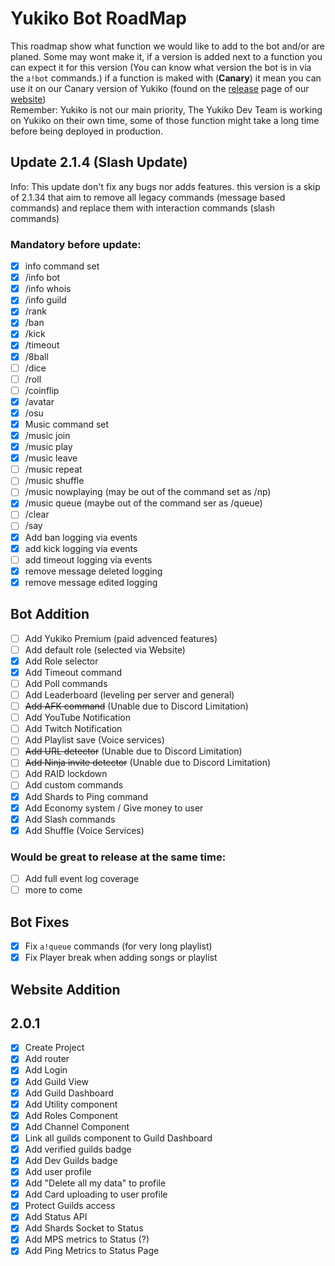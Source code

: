 # Yukiko Bot RoadMap
This roadmap show what function we would like to add to the bot and/or are planed. Some may wont make it, if a version is added next to a function you can expect it for this version (You can know what version the bot is in via the `a!bot` commands.) if a function is maked with (**Canary**) it mean you can use it on our Canary version of Yukiko (found on the [release](https://yukiko.app/release) page of our [website](https://Yukiko.app))  
Remember: Yukiko is not our main priority, The Yukiko Dev Team is working on Yukiko on their own time, some of those function might take a long time before being deployed in production.

## Update 2.1.4 (Slash Update)
Info: This update don't fix any bugs nor adds features. this version is a skip of 2.1.34 that aim to remove all legacy commands (message based commands) and replace them with interaction commands (slash commands)

### Mandatory before update:
- [x] info command set
- [x] /info bot
- [x] /info whois
- [x] /info guild
- [x] /rank
- [x] /ban
- [x] /kick
- [x] /timeout
- [x] /8ball
- [ ] /dice
- [ ] /roll
- [ ] /coinflip
- [x] /avatar
- [x] /osu
- [x] Music command set
- [x] /music join
- [x] /music play
- [x] /music leave
- [ ] /music repeat
- [ ] /music shuffle
- [ ] /music nowplaying (may be out of the command set as /np)
- [x] /music queue (maybe out of the command ser as /queue)
- [ ] /clear
- [ ] /say
- [x] Add ban logging via events
- [x] add kick logging via events
- [ ] add timeout logging via events
- [x] remove message deleted logging
- [x] remove message edited logging

## Bot Addition

- [ ] Add Yukiko Premium (paid advenced features)
- [ ] Add default role (selected via Website)
- [x] Add Role selector
- [x] Add Timeout command
- [ ] Add Poll commands
- [ ] Add Leaderboard (leveling per server and general)
- [ ] ~~Add AFK command~~ (Unable due to Discord Limitation)
- [ ] Add YouTube Notification
- [ ] Add Twitch Notification
- [ ] Add Playlist save (Voice services)
- [ ] ~~Add URL detector~~ (Unable due to Discord Limitation)
- [ ] ~~Add Ninja invite detector~~ (Unable due to Discord Limitation)
- [ ] Add RAID lockdown
- [ ] Add custom commands
- [x] Add Shards to Ping command
- [x] Add Economy system / Give money to user
- [x] Add Slash commands
- [x] Add Shuffle (Voice Services)

### Would be great to release at the same time:
- [ ] Add full event log coverage
- [ ] more to come

## Bot Fixes
- [x] Fix `a!queue` commands (for very long playlist)
- [x] Fix Player break when adding songs or playlist

## Website Addition

## 2.0.1
- [x] Create Project
- [x] Add router
- [x] Add Login
- [x] Add Guild View
- [x] Add Guild Dashboard
- [x] Add Utility component
- [x] Add Roles Component
- [x] Add Channel Component
- [x] Link all guilds component to Guild Dashboard
- [x] Add verified guilds badge
- [x] Add Dev Guilds badge
- [x] Add user profile
- [x] Add "Delete all my data" to profile
- [x] Add Card uploading to user profile
- [x] Protect Guilds access
- [x] Add Status API
- [x] Add Shards Socket to Status
- [x] Add MPS metrics to Status (?)
- [x] Add Ping Metrics to Status Page
